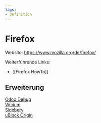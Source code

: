 ```yaml
---
tags:
- Definition
---
```

# Firefox

Website: <https://www.mozilla.org/de/firefox/>

Weiterführende Links:

* [[Firefox HowTo]]

## Erweiterung

[Odoo Debug](https://github.com/Droggol/OdooDebug)\
[Vimium](https://github.com/philc/vimium)\
[Sidebery](https://github.com/mbnuqw/sidebery)\
[uBlock Origin](https://ublockorigin.com/)